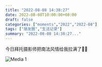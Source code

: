 ```yaml
---
title: "2022-08-08 14:38:27"
date: 2022-08-08T10:00:00+08:00
draft: false
categories: ["moments","2022","2022-08"]
tags: ["朋友圈","生活记录"]
summary: "2022-08-08 14:38:27..."
---
```


今日拜托摄影师把南法风情给我拉满了🌻🌻

![Media 1](/Moments/photos/2022-08-08/202208081438270.jpg)

